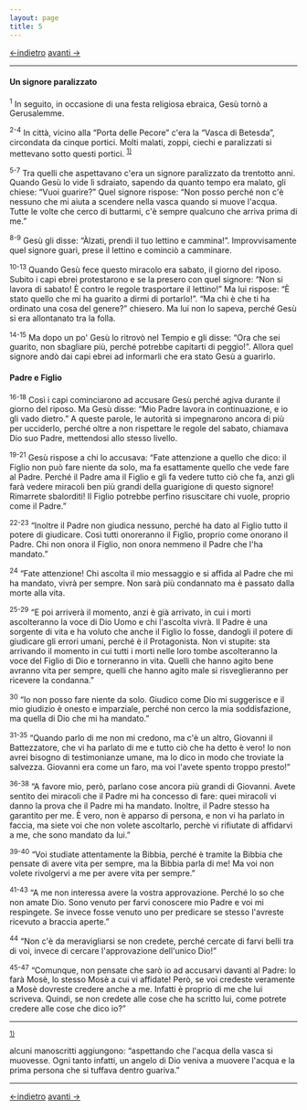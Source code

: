 ```yaml
---
layout: page
title: 5
---
```

[<-indietro](gv04.html) [avanti ->](gv06.html)

--------------------------------
#### Un signore paralizzato

<sup>1</sup> In seguito, in occasione di una festa religiosa ebraica,
Gesù tornò a Gerusalemme.

<sup>2-4</sup> In città, vicino alla “Porta delle Pecore” c'era la
“Vasca di Betesda”, circondata da cinque portici. Molti malati, zoppi,
ciechi e paralizzati si mettevano sotto questi portici.
<sup><a href="#fn__1" id="fnt__1" class="fn_top">1)</a></sup>

<sup>5-7</sup> Tra quelli che aspettavano c'era un signore paralizzato
da trentotto anni. Quando Gesù lo vide lì sdraiato, sapendo da quanto
tempo era malato, gli chiese: “Vuoi guarire?” Quel signore rispose: “Non
posso perché non c'è nessuno che mi aiuta a scendere nella vasca quando
si muove l'acqua. Tutte le volte che cerco di buttarmi, c'è sempre
qualcuno che arriva prima di me.”

<sup>8-9</sup> Gesù gli disse: “Àlzati, prendi il tuo lettino e
cammina!”. Improvvisamente quel signore guarì, prese il lettino e
cominciò a camminare.

<sup>10-13</sup> Quando Gesù fece questo miracolo era sabato, il giorno
del riposo. Subito i capi ebrei protestarono e se la presero con quel
signore: “Non si lavora di sabato! È contro le regole trasportare il
lettino!” Ma lui rispose: “È stato quello che mi ha guarito a dirmi di
portarlo!”. “Ma chi è che ti ha ordinato una cosa del genere?” chiesero.
Ma lui non lo sapeva, perché Gesù si era allontanato tra la folla.

<sup>14-15</sup> Ma dopo un po' Gesù lo ritrovò nel Tempio e gli disse:
“Ora che sei guarito, non sbagliare più, perché potrebbe capitarti di
peggio!”. Allora quel signore andò dai capi ebrei ad informarli che era
stato Gesù a guarirlo.

#### Padre e Figlio

<sup>16-18</sup> Così i capi cominciarono ad accusare Gesù perché agiva
durante il giorno del riposo. Ma Gesù disse: “Mio Padre lavora in
continuazione, e io gli vado dietro.” A queste parole, le autorità si
impegnarono ancora di più per ucciderlo, perché oltre a non rispettare
le regole del sabato, chiamava Dio suo Padre, mettendosi allo stesso
livello.

<sup>19-21</sup> Gesù rispose a chi lo accusava: “Fate attenzione a
quello che dico: il Figlio non può fare niente da solo, ma fa
esattamente quello che vede fare al Padre. Perché il Padre ama il Figlio
e gli fa vedere tutto ciò che fa, anzi gli farà vedere miracoli ben più
grandi della guarigione di questo signore! Rimarrete sbalorditi! Il
Figlio potrebbe perfino risuscitare chi vuole, proprio come il Padre.”

<sup>22-23</sup> “Inoltre il Padre non giudica nessuno, perché ha dato
al Figlio tutto il potere di giudicare. Così tutti onoreranno il Figlio,
proprio come onorano il Padre. Chi non onora il Figlio, non onora
nemmeno il Padre che l'ha mandato.”

<sup>24</sup> “Fate attenzione! Chi ascolta il mio messaggio e si affida
al Padre che mi ha mandato, vivrà per sempre. Non sarà più condannato ma
è passato dalla morte alla vita.

<sup>25-29</sup> “E poi arriverà il momento, anzi è già arrivato, in cui
i morti ascolteranno la voce di Dio Uomo e chi l'ascolta vivrà. Il Padre
è una sorgente di vita e ha voluto che anche il Figlio lo fosse,
dandogli il potere di giudicare gli errori umani, perché è il
Protagonista. Non vi stupite: sta arrivando il momento in cui tutti i
morti nelle loro tombe ascolteranno la voce del Figlio di Dio e
torneranno in vita. Quelli che hanno agito bene avranno vita per sempre,
quelli che hanno agito male si risveglieranno per ricevere la condanna.”

<sup>30</sup> “Io non posso fare niente da solo. Giudico come Dio mi
suggerisce e il mio giudizio è onesto e imparziale, perché non cerco la
mia soddisfazione, ma quella di Dio che mi ha mandato.”

<sup>31-35</sup> “Quando parlo di me non mi credono, ma c'è un altro,
Giovanni il Battezzatore, che vi ha parlato di me e tutto ciò che ha
detto è vero! Io non avrei bisogno di testimonianze umane, ma lo dico in
modo che troviate la salvezza. Giovanni era come un faro, ma voi l'avete
spento troppo presto!”

<sup>36-38</sup> “A favore mio, però, parlano cose ancora più grandi di
Giovanni. Avete sentito dei miracoli che il Padre mi ha concesso di
fare: quei miracoli vi danno la prova che il Padre mi ha mandato.
Inoltre, il Padre stesso ha garantito per me. È vero, non è apparso di
persona, e non vi ha parlato in faccia, ma siete voi che non volete
ascoltarlo, perchè vi rifiutate di affidarvi a me, che sono mandato da
lui.”

<sup>39-40</sup> “Voi studiate attentamente la Bibbia, perché è tramite
la Bibbia che pensate di avere vita per sempre, ma la Bibbia parla di
me! Ma voi non volete rivolgervi a me per avere vita per sempre.”

<sup>41-43</sup> “A me non interessa avere la vostra approvazione.
Perché lo so che non amate Dio. Sono venuto per farvi conoscere mio
Padre e voi mi respingete. Se invece fosse venuto uno per predicare se
stesso l'avreste ricevuto a braccia aperte.”

<sup>44</sup> “Non c'è da meravigliarsi se non credete, perché cercate
di farvi belli tra di voi, invece di cercare l'approvazione dell'unico
Dio!”

<sup>45-47</sup> “Comunque, non pensate che sarò io ad accusarvi davanti
al Padre: lo farà Mosè, lo stesso Mosè a cui vi affidate! Però, se voi
credeste veramente a Mosè dovreste credere anche a me. Infatti è proprio
di me che lui scriveva. Quindi, se non credete alle cose che ha scritto
lui, come potrete credere alle cose che dico io?”

----------------------------------------------------
<sup><a href="#fnt__1" id="fn__1" class="fn_bot">1)</a></sup>

alcuni manoscritti aggiungono: “aspettando che l'acqua della vasca si
muovesse. Ogni tanto infatti, un angelo di Dio veniva a muovere l'acqua
e la prima persona che si tuffava dentro guariva.”

----------------------------------------------------
[<-indietro](gv04.html) [avanti ->](gv06.html)

